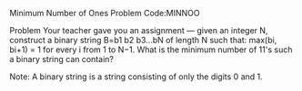 Minimum Number of Ones
Problem Code:MINNOO

Problem
Your teacher gave you an assignment — given an integer N, construct a binary string B=b1 b2 b3...bN of length N such that:
	max(bi, bi+1) = 1
for every i from 1 to N−1.
What is the minimum number of 11's such a binary string can contain?

Note: A binary string is a string consisting of only the digits 0 and 1.
